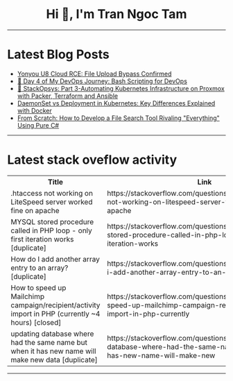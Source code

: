 <h1 align="center">Hi 👋, I'm Tran Ngoc Tam</h1>

---

# Latest Blog Posts 
<!-- BLOG-POST-LIST:START -->
- [Yonyou U8 Cloud RCE: File Upload Bypass Confirmed](https://dev.to/sharon_42e16b8da44dabde6d/yonyou-u8-cloud-rce-flaw-file-upload-bypass-security-advisory-36ki)
- [🚀 Day 4 of My DevOps Journey: Bash Scripting for DevOps](https://dev.to/dankbhardwaj/day-4-of-my-devops-journey-bash-scripting-for-devops-49go)
- [🚀 StackOpsys: Part 3-Automating Kubernetes Infrastructure on Proxmox with Packer, Terraform and Ansible](https://dev.to/rtaparay/stackopsys-part-3-automating-kubernetes-infrastructure-on-proxmox-with-packer-terraform-5fl2)
- [DaemonSet vs Deployment in Kubernetes: Key Differences Explained with Docker](https://dev.to/moni121189/daemonset-vs-deployment-in-kubernetes-key-differences-explained-with-docker-57n7)
- [From Scratch: How to Develop a File Search Tool Rivaling &quot;Everything&quot; Using Pure C#](https://dev.to/ldotjdot/from-scratch-how-to-develop-a-file-search-tool-rivaling-everything-using-pure-c-3egj)
<!-- BLOG-POST-LIST:END -->

---

# Latest stack oveflow activity
<table>
  <tr><th>Title</th><th>Link</th></tr>
  <!-- STACKOVERFLOW:START --><tr><td>.htaccess not working on LiteSpeed server worked fine on apache</td><td>https://stackoverflow.com/questions/79755253/htaccess-not-working-on-litespeed-server-worked-fine-on-apache</td></tr><tr><td>MYSQL stored procedure called in PHP loop - only first iteration works [duplicate]</td><td>https://stackoverflow.com/questions/79754880/mysql-stored-procedure-called-in-php-loop-only-first-iteration-works</td></tr><tr><td>How do I add another array entry to an array? [duplicate]</td><td>https://stackoverflow.com/questions/79754717/how-do-i-add-another-array-entry-to-an-array</td></tr><tr><td>How to speed up Mailchimp campaign/recipient/activity import in PHP &lpar;currently ~4 hours&rpar; [closed]</td><td>https://stackoverflow.com/questions/79754656/how-to-speed-up-mailchimp-campaign-recipient-activity-import-in-php-currently</td></tr><tr><td>updating database where had the same name but when it has new name will make new data [duplicate]</td><td>https://stackoverflow.com/questions/79754307/updating-database-where-had-the-same-name-but-when-it-has-new-name-will-make-new</td></tr><!-- STACKOVERFLOW:END -->
</table>

---


